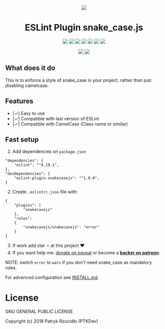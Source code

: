 <p align="center"><a href="https://www.npmjs.com/package/eslint-plugin-snakecasejs" alt="Logo"><img src="https://ptkdev.it/img/github/eslintplugin_snakecasejs.png"></a></p>

<p align="center"><h1 align="center">ESLint Plugin snake_case.js</h1></p>

<p align="center"><a href="#" alt="License"><img src="https://img.shields.io/badge/license-GLPv3-brightgreen.svg"></a>
<a href="https://www.npmjs.com/package/eslint" alt="powered by eslint"><img src="https://img.shields.io/badge/powered%20by-eslint-46aef7.svg"></a>
<a href="https://github.com/ptkdev/eslint-plugin-snakecasejs/releases" alt="Version"><img src="https://img.shields.io/badge/version-v1.0.1-lightgrey.svg"></a>
<a href="https://slack.ptkdev.io" alt="Slack Chat"><img src="https://img.shields.io/badge/chat%20on-slack-orange.svg"></a>
<a href="http://blog.ptkdev.io" alt="Blog"><img src="https://img.shields.io/badge/blog-medium-2AE176.svg"></a>
<a href="https://twitter.com/ptkdevio" alt="Twitter"><img src="https://img.shields.io/badge/twitter-ptkdevio-2AA3EF.svg"></a>   
<a href="mailto:support@ptkdev.io" alt="Support: support@ptkdev.io"><img src="https://img.shields.io/badge/help-support@ptkdev.io-fbbc05.svg"></a></p>
<p align="center"><a href="http://patreon.ptkdev.io" alt="Patreon Backer"><img src="https://img.shields.io/badge/donate-patreon-F87668.svg"></a> <a href="http://paypal.ptkdev.io" alt="Paypale Donate"><img src="https://img.shields.io/badge/donate-paypal-46AFE0.svg"></a></p>

## What does it do
This is to enforce a style of snake_case in your project, rather than just disabling camelcase.

## Features
* [✓] Easy to use
* [✓] Compatible with last version of ESLint
* [✓] Compatible with CamelCase (Class name or similar)

## Fast setup
1. Add dependencies on `package.json`
```
"dependencies": {
	"eslint": "^4.19.1",
},
"devDependencies": {
	"eslint-plugin-snakecasejs": "^1.0.0",
}
```
2. Create `.eslintrc.json` file with:
```
{
    "plugins": [
        "snakecasejs"
    ],
    "rules":
    {
        "snakecasejs/snakecasejs": "error"
    }
}
```
3. If work add star :star: at this project :heart:
4. If you want help me: <b><a href="http://paypal.ptkdev.io"></b>donate on paypal</a> or become a <b><a href="http://patreon.ptkdev.io">backer on patreon</a></b>.

NOTE: switch `error` to `warn` if you don't need snake_case as mandatory rules.

For advanced configuration see [INSTALL.md](https://github.com/ptkdev/eslint-plugin-snakecasejs/blob/master/INSTALL.md).

<h1>License</h1>

GNU GENERAL PUBLIC LICENSE

Copyright (c) 2018 Patryk Rzucidło (PTKDev)
